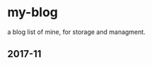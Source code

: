 # my-blog
a blog list of mine, for storage and managment.

## 2017-11

[`Javascript`JavaScript验证输入的string的内容是不是数值]: ./JavaScript验证输入的string的内容是不是数值.md